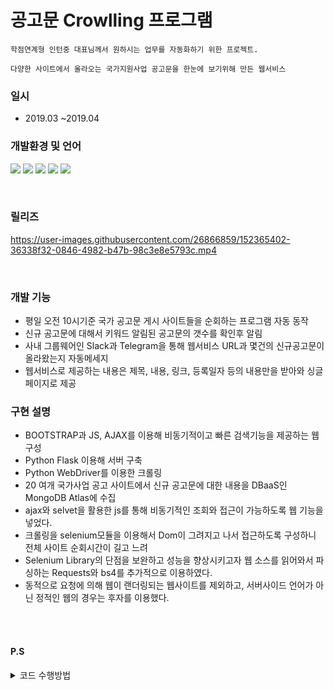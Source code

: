 # 공고문 Crowlling 프로그램

```
학점연계형 인턴중 대표님께서 원하시는 업무를 자동화하기 위한 프로젝트.

다양한 사이트에서 올라오는 국가지원사업 공고문을 한눈에 보기위해 만든 웹서비스
```

### 일시
+ 2019.03 ~2019.04

### 개발환경 및 언어
<img src="https://img.shields.io/badge/AWS-232F3E?style=for-the-badge&logo=Amazon&logoColor=white"/> <img src="https://img.shields.io/badge/Python-3776AB?style=for-the-badge&logo=Python&logoColor=white"/> <img src="https://img.shields.io/badge/Flask-000000?style=for-the-badge&logo=Flask&logoColor=white"/> <img src="https://img.shields.io/badge/MongoDB-47A248?style=for-the-badge&logo=MongoDB&logoColor=white"/>
<img src="https://img.shields.io/badge/Bootstrap-7952B3?style=for-the-badge&logo=Bootstrap&logoColor=white"/>


<br/>

### 릴리즈 

https://user-images.githubusercontent.com/26866859/152365402-36338f32-0846-4982-b47b-98c3e8e5793c.mp4

<br/>

### 개발 기능 
+ 평일 오전 10시기준 국가 공고문 게시 사이트들을 순회하는 프로그램 자동 동작
+ 신규 공고문에 대해서 키워드 알림된 공고문의 갯수를 확인후 알림
+ 사내 그룹웨어인 Slack과 Telegram을 통해 웹서비스 URL과 몇건의 신규공고문이 올라왔는지 자동메세지
+ 웹서비스로 제공하는 내용은 제목, 내용, 링크, 등록일자 등의 내용만을 받아와 싱글페이지로 제공


### 구현 설명 
+ BOOTSTRAP과 JS, AJAX를 이용해 비동기적이고 빠른 검색기능을 제공하는 웹 구성
+ Python Flask 이용해 서버 구축
+ Python WebDriver를 이용한 크롤링
+ 20 여개 국가사업 공고 사이트에서 신규 공고문에 대한 내용을 DBaaS인 MongoDB Atlas에 수집
+ ajax와 selvet을 활용한 js를 통해 비동기적인 조회와 접근이 가능하도록 웹 기능을 넣었다.</br>
+ 크롤링을 selenium모듈을 이용해서 Dom이 그려지고 나서 접근하도록 구성하니 전체 사이트 순회시간이 길고 느려
+ Selenium Library의 단점을 보완하고 성능을 향상시키고자 웹 소스를 읽어와서 파싱하는 Requests와 bs4를 추가적으로 이용하였다.
+ 동적으로 요청에 의해 웹이 랜더링되는 웹사이트를 제외하고, 서버사이드 언어가 아닌 정적인 웹의 경우는 후자를 이용했다.




<br/>
<br/>

#### P.S  
<details>
  <summary>코드 수행방법</summary>
  

#### pip-requirements.txt
+ freeze 모듈을 이용하여 pip-requirements를 뽑아두었다. 		
+ [pip freeze > pip-requirements.txt]
+ pip-requirements.txt 를통해 한번에 필요한 모듈을 설치할수있다. 	
+ [pip install pip-requirements.txt] 


#### chromedrive 다운
+ 크롤링프로젝트 수정을 위해 C:안에 chromedrive가 필요하다.


#### pyinstaller 를 이용한 실행파일 만들기 
+ main 을 실행파일로 만드는 방법				
+ [pyinstaller -F main.py]

#### 기타 txt 파일생성
+ output은 크롤링하여 받아온 자료로 저장전 상태이며, 디비에 저장후, 가독성이 좋은 result.txt 를 만든다
+ 저장후 정리된자료는 result는 메일로 보내준다.

  </details>
